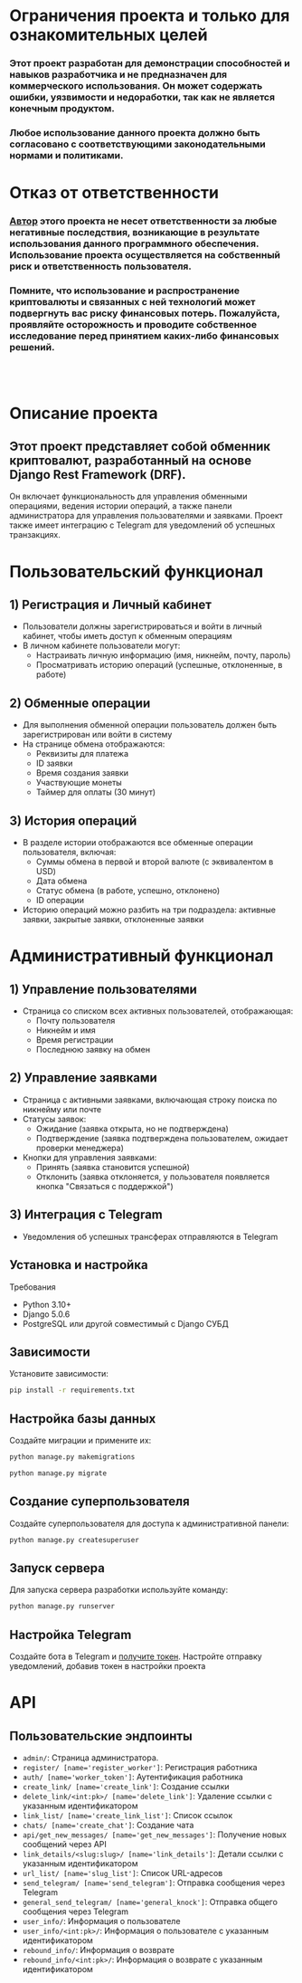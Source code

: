 # Ограничения проекта и только для ознакомительных целей
### Этот проект разработан для демонстрации способностей и навыков разработчика и не предназначен для коммерческого использования. Он может содержать ошибки, уязвимости и недоработки, так как не является конечным продуктом.
### Любое использование данного проекта должно быть согласовано с соответствующими законодательными нормами и политиками.

# Отказ от ответственности
### [Автор](https://github.com/Samangelof/) этого проекта не несет ответственности за любые негативные последствия, возникающие в результате использования данного программного обеспечения. Использование проекта осуществляется на собственный риск и ответственность пользователя.
### Помните, что использование и распространение криптовалюты и связанных с ней технологий может подвергнуть вас риску финансовых потерь. Пожалуйста, проявляйте осторожность и проводите собственное исследование перед принятием каких-либо финансовых решений.

<br><br>
# Описание проекта
## Этот проект представляет собой обменник криптовалют, разработанный на основе Django Rest Framework (DRF). 
Он включает функциональность для управления обменными операциями, ведения истории операций, а также панели администратора для управления пользователями и заявками. 
Проект также имеет интеграцию с Telegram для уведомлений об успешных транзакциях.


# Пользовательский функционал
## 1) Регистрация и Личный кабинет
- Пользователи должны зарегистрироваться и войти в личный кабинет, чтобы иметь доступ к обменным операциям <br>
- В личном кабинете пользователи могут:
  - Настраивать личную информацию (имя, никнейм, почту, пароль)
  - Просматривать историю операций (успешные, отклоненные, в работе)

 
## 2) Обменные операции
- Для выполнения обменной операции пользователь должен быть зарегистрирован или войти в систему <br>
- На странице обмена отображаются:
  - Реквизиты для платежа
  - ID заявки
  - Время создания заявки
  - Участвующие монеты
  - Таймер для оплаты (30 минут)


## 3) История операций
- В разделе истории отображаются все обменные операции пользователя, включая:
  - Суммы обмена в первой и второй валюте (с эквивалентом в USD)
  - Дата обмена
  - Статус обмена (в работе, успешно, отклонено)
  - ID операции
- Историю операций можно разбить на три подраздела: активные заявки, закрытые заявки, отклоненные заявки


# Административный функционал
## 1) Управление пользователями

- Страница со списком всех активных пользователей, отображающая:
  - Почту пользователя
  - Никнейм и имя
  - Время регистрации
  - Последнюю заявку на обмен

 
## 2) Управление заявками
- Страница с активными заявками, включающая строку поиска по никнейму или почте
- Статусы заявок:
  - Ожидание (заявка открыта, но не подтверждена)
  - Подтверждение (заявка подтверждена пользователем, ожидает проверки менеджера)
- Кнопки для управления заявками:
  - Принять (заявка становится успешной)
  - Отклонить (заявка отклоняется, у пользователя появляется кнопка "Связаться с поддержкой")


## 3) Интеграция с Telegram
- Уведомления об успешных трансферах отправляются в Telegram



## Установка и настройка
Требования
- Python 3.10+
- Django 5.0.6
- PostgreSQL или другой совместимый с Django СУБД

## Зависимости
Установите зависимости:
```bash
pip install -r requirements.txt
```

## Настройка базы данных
Создайте миграции и примените их:
```bash
python manage.py makemigrations
```
```bash
python manage.py migrate
```
## Создание суперпользователя
Создайте суперпользователя для доступа к административной панели:
```bash
python manage.py createsuperuser
```
## Запуск сервера
Для запуска сервера разработки используйте команду:
```bash
python manage.py runserver
```

## Настройка Telegram
Создайте бота в Telegram и [получите токен](https://t.me/BotFather). Настройте отправку уведомлений, добавив токен в настройки проекта

# API
## Пользовательские эндпоинты
- `admin/`: Страница администратора.
- `register/ [name='register_worker']`: Регистрация работника
- `auth/ [name='worker_token']`: Аутентификация работника
- `create_link/ [name='create_link']`: Создание ссылки
- `delete_link/<int:pk>/ [name='delete_link']`: Удаление ссылки с указанным идентификатором
- `link_list/ [name='create_link_list']`: Список ссылок
- `chats/ [name='create_chat']`: Создание чата
- `api/get_new_messages/ [name='get_new_messages']`: Получение новых сообщений через API
- `link_details/<slug:slug>/ [name='link_details']`: Детали ссылки с указанным идентификатором
- `url_list/ [name='slug_list']`: Список URL-адресов
- `send_telegram/ [name='send_telegram']`: Отправка сообщения через Telegram
- `general_send_telegram/ [name='general_knock']`: Отправка общего сообщения через Telegram
- `user_info/`: Информация о пользователе
- `user_info/<int:pk>/`: Информация о пользователе с указанным идентификатором
- `rebound_info/`: Информация о возврате
- `rebound_info/<int:pk>/`: Информация о возврате с указанным идентификатором
